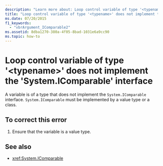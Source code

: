 ```yaml
---
description: "Learn more about: Loop control variable of type '<typename>' does not implement the 'System.IComparable' interface"
title: "Loop control variable of type '<typename>' does not implement the 'System.IComparable' interface"
ms.date: 07/20/2015
f1_keywords: 
  - "vbrArgument_IComparable2"
ms.assetid: 8dba1270-380a-4f05-8bad-1031e6a9cc90
ms.topic: how-to
---
```

# Loop control variable of type '\<typename>' does not implement the 'System.IComparable' interface

A variable is of a type that does not implement the `System.IComparable` interface. `System.IComparable` must be implemented by a value type or a class.  
  
## To correct this error  
  
1. Ensure that the variable is a value type.  
  
## See also

- <xref:System.IComparable>
